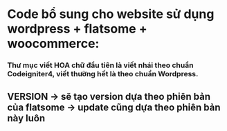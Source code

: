 # Code bổ sung cho website sử dụng wordpress + flatsome + woocommerce:

### Thư mục viết HOA chữ đầu tiên là viết nhái theo chuẩn Codeigniter4, viết thường hết là theo chuẩn Wordpress.

## VERSION -> sẽ tạo version dựa theo phiên bản của flatsome -> update cũng dựa theo phiên bản này luôn

